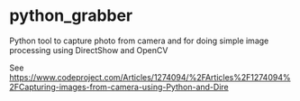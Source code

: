 # python_grabber
Python tool to capture photo from camera and for doing simple image processing using DirectShow and OpenCV

See https://www.codeproject.com/Articles/1274094/%2FArticles%2F1274094%2FCapturing-images-from-camera-using-Python-and-Dire
